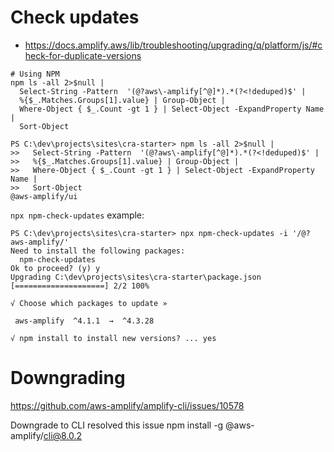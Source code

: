 

# Check updates
* https://docs.amplify.aws/lib/troubleshooting/upgrading/q/platform/js/#check-for-duplicate-versions

```
# Using NPM
npm ls -all 2>$null |
  Select-String -Pattern  '(@?aws\-amplify[^@]*).*(?<!deduped)$' | 
  %{$_.Matches.Groups[1].value} | Group-Object | 
  Where-Object { $_.Count -gt 1 } | Select-Object -ExpandProperty Name |
  Sort-Object
```

```
PS C:\dev\projects\sites\cra-starter> npm ls -all 2>$null |
>>   Select-String -Pattern  '(@?aws\-amplify[^@]*).*(?<!deduped)$' |
>>   %{$_.Matches.Groups[1].value} | Group-Object |
>>   Where-Object { $_.Count -gt 1 } | Select-Object -ExpandProperty Name |
>>   Sort-Object
@aws-amplify/ui
```



`npx npm-check-updates`
example:
```
PS C:\dev\projects\sites\cra-starter> npx npm-check-updates -i '/@?aws-amplify/'
Need to install the following packages:
  npm-check-updates
Ok to proceed? (y) y
Upgrading C:\dev\projects\sites\cra-starter\package.json
[====================] 2/2 100%

√ Choose which packages to update »

 aws-amplify  ^4.1.1  →  ^4.3.28

√ npm install to install new versions? ... yes
```


# Downgrading

https://github.com/aws-amplify/amplify-cli/issues/10578

Downgrade to CLI resolved this issue
npm install -g @aws-amplify/cli@8.0.2

